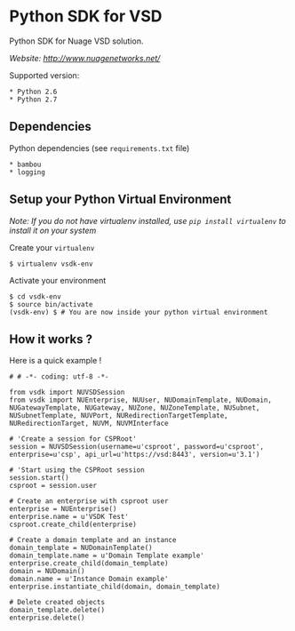 Python SDK for VSD
==================

Python SDK for Nuage VSD solution.

*Website: http://www.nuagenetworks.net/*

Supported version:

    * Python 2.6
    * Python 2.7

Dependencies
------------

Python dependencies (see `requirements.txt` file)

    * bambou
    * logging

Setup your Python Virtual Environment
-------------------------------------

_Note: If you do not have virtualenv installed, use `pip install virtualenv` to install it on your system_

Create your `virtualenv`

    $ virtualenv vsdk-env

Activate your environment

    $ cd vsdk-env
    $ source bin/activate
    (vsdk-env) $ # You are now inside your python virtual environment


How it works ?
--------------

Here is a quick example !

    # # -*- coding: utf-8 -*-

    from vsdk import NUVSDSession
    from vsdk import NUEnterprise, NUUser, NUDomainTemplate, NUDomain, NUGatewayTemplate, NUGateway, NUZone, NUZoneTemplate, NUSubnet, NUSubnetTemplate, NUVPort, NURedirectionTargetTemplate, NURedirectionTarget, NUVM, NUVMInterface

    # 'Create a session for CSPRoot'
    session = NUVSDSession(username=u'csproot', password=u'csproot', enterprise=u'csp', api_url=u'https://vsd:8443', version=u'3.1')

    # 'Start using the CSPRoot session
    session.start()
    csproot = session.user

    # Create an enterprise with csproot user
    enterprise = NUEnterprise()
    enterprise.name = u'VSDK Test'
    csproot.create_child(enterprise)

    # Create a domain template and an instance
    domain_template = NUDomainTemplate()
    domain_template.name = u'Domain Template example'
    enterprise.create_child(domain_template)
    domain = NUDomain()
    domain.name = u'Instance Domain example'
    enterprise.instantiate_child(domain, domain_template)

    # Delete created objects
    domain_template.delete()
    enterprise.delete()